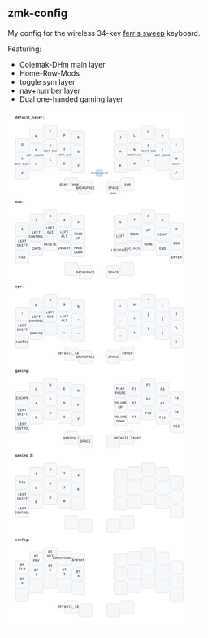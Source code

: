 ## zmk-config
My config for the wireless 34-key [ferris sweep](https://github.com/davidphilipbarr/Sweep) keyboard.

Featuring:
- Colemak-DHm main layer
- Home-Row-Mods
- toggle sym layer
- nav+number layer
- Dual one-handed gaming layer

![image](./sweep_keymap.ortho.svg) 
